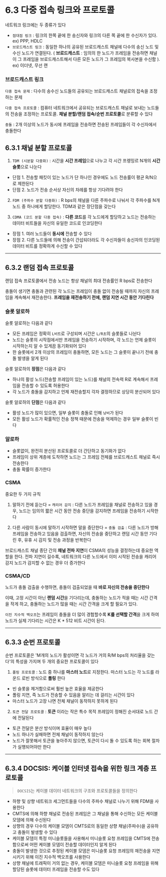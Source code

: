# 6.3 다중 접속 링크와 프로토콜
네트워크 링크에는 두 종류가 있다
- `점대점 링크` : 링크의 한쪽 끝에 한 송신자와 링크의 다른 쪽 끝에 한 수신자가 있다. ex) PPP, HDLC
- `브로드캐스트 링크` : 동일한 하나의 공유된 브로드캐스트 채널에 다수의 송신 노드 및 수신 노드가 연결된다. ( **브로드캐스트** : 임의의 한 노드가 프레임을 전송하면 채널이 그 프레임을 브로드캐스트해서 다른 모든 노드가 그 프레임의 복사본을 수신함 ). ex) 이더넷, 무선 랜

### 브로드캐스트 링크
`다중 접속 문제` : 다수의 송수신 노드들의 공유되는 브로드캐스트 채널로의 접속을 조정하는 문제

`다중 접속 프로토콜` : 컴퓨터 네트워크에서 공유되는 브로드캐스트 채널로 보내는 노드들의 전송을 조정하는 프로토콜. **채널 분할/랜덤 접속/순번 프로토콜**로 분류할 수 있다

`충돌` : 2개 이상의 노드가 동시에 프레임을 전송하면 전송된 프레임들이 각 수신자에서 충돌한다

## 6.3.1 채널 분할 프로토콜
1. `TDM (시분할 다중화)` : 시간을 **시간 프레임**으로 나누고 각 시간 프렝밍르 N개의 **시간 슬롯**으로 나눈다
- 단점 1. 전송할 패킷이 있는 노드가 단 하나인 경우에도 노드 전송률이 평균 R/N으로 제한된다
- 단점 2. 노드가 전송 순서상 자신의 차례를 항상 기다려야 한다

2. `FDM (주파수 분할 다중화)` : R bps의 채널을 다른 주파수로 나눠서 각 주파수를 N개 노드 중 하나에게 할당한다. TDM과 같은 장단점을 갖는다

3. `CDMA (코드 분할 다중 접속)` : **다른 코드**를 각 노드에게 할당하고 노드는 전송하는 데이터 비트들을 자신의 유일한 코드로 인코딩한다
- 장점 1. 여러 노드들이 **동시에** 전송할 수 있다
- 장점 2. 다른 노드들에 의해 전송이 간섭되더라도 각 수신자들이 송신자의 인코딩된 데이터 비트를 정확하게 수신할 수 있다

---
## 6.3.2 랜덤 접속 프로토콜
랜덤 접속 프로토콜에서 전송 노드는 항상 채널의 최대 전송률인 R bps로 전송한다

충돌이 생기면 충돌과 관련된 각 노드는 프레임이 충돌 없이 전송될 때까지 자신의 프레임을 계속해서 재전송한다. **프레임을 재전송하기 전에, 랜덤 지연 시간 동안 기다린다**

### 슬롯 알로하
슬롯 알로하는 다음과 같다
- 모든 프레임은 정확히 `L비트`로 구성되며 시간은 `L/R초`의 슬롯들로 나뉜다
- 노드는 슬롯의 시작점에서만 프레임을 전송하기 시작하며, 각 노드는 언제 슬롯이 시작하는지 알 수 있게끔 동기화되어 있다
- 한 슬롯에서 2개 이상의 프레임이 충돌하면, 모든 노드는 그 슬롯이 끝나기 전에 충돌 발생을 알게 된다

슬롯 알로하의 **장점**은 다음과 같다
- 하나의 활성 노드(전송할 프레임이 있는 노드)를 채널의 전속력 R로 계속해서 프레임을 전송할 수 있도록 허용한다
- 각 노드가 충돌을 감지하고 언제 재전송할지 각자 결정하므로 상당히 분산되어 있다

슬롯 알로하의 **단점**은 다음과 같다
- 활성 노드가 많이 있으면, 일부 슬롯이 충돌로 인해 `낭비`가 된다
- 모든 활성 노드가 확률적인 전송 정책 때문에 전송을 억제하는 경우 일부 슬롯이 빈다

### 알로하
- 슬롯없이, 완전히 분산된 프로토콜로 더 간단하고 동기화가 없다
- 프레임이 상위 계층에 도착하면 노드는 그 프레임 전체를 브로드캐스트 채널로 즉시 전송한다
- 충돌 확률이 증가한다

### CSMA
중요한 두 가지 규칙

1. 말하기 전에 듣는다 = `캐리어 감지` : 다른 노드가 프레임을 채널로 전송하고 있을 경우, 노드는 임의의 짧은 시간 동안 전송 중단을 감지하면 프레임을 전송하기 시작한다

2. 다른 사람이 동시에 말하기 시작하면 말을 중단한다 = `충돌 검출` : 다른 노드가 방해 프레임을 전송하고 있음을 검출하면, 자신의 전송을 중단하고 랜덤 시간 동안 기다린 후, 유휴 시 감지 및 전송 과정을 반복한다

브로드캐스트 채널 종단 간의 **채널 전파 지연**이 CSMA의 성능을 결정하는데 중요한 역할을 한다. 전파 지연이 길수록, 네트워크의 다른 노드에서 이미 시작된 전송을 캐리어 감지 노드가 감지할 수 없는 경우 더 증가한다

### CSMA/CD
노드가 충돌 검출을 수행하면, 충돌이 검출되었을 때 **바로 자신의 전송을 중단한다**

이때, 고정 시간이 아닌 **랜덤 시간**을 기다리는데, 충돌하는 노드가 적을 때는 시간 간격을 작게 하고, 충돌하는 노드가 많을 때는 시간 간격을 크게 할 필요가 있다.

`이진 지수적 백오프`는 프레임이 충돌을 더 많이 경험할수록 **K를 선택할 간격**을 크게 하여 노드가 실제 기다리는 시간은 K * 512 비트 시간이 된다.

---
## 6.3.3 순번 프로토콜
순번 프로토콜은 'M개의 노드가 활성이면 각 노드가 거의 R/M bps의 처리율을 갖는다'의 특성을 가지며 두 개의 중요한 프로토콜이 있다

1. `폴링 프로토콜` : 노드 중 하나를 **마스터 노드**로 지정한다. 마스터 노드는 각 노드를 라운드 로빈 방식으로 **폴링** 한다
- 빈 슬롯을 제거함으로써 훨씬 높은 효율을 제공한다
- 폴링 지연, 즉 노드가 전송할 수 있음을 알리는 데 걸리는 시간이 있다
- 마스터 노드가 고장 나면 전체 채널이 동작하지 못하게 된다

2. `토큰 전달 프로토콜` : **토큰** 이라는 작은 특수 목적 프레임이 정해진 순서대로 노드 간에 전달된다
- 토큰 전달은 분산 방식이며 효율이 매우 높다
- 노드 하나가 실패하면 전체 채널이 동작하지 않는다
- 노드가 잘못해서 토큰을 놓아주지 않으면, 토큰이 다시 돌 수 있도록 하는 회복 절차가 실행되어야만 한다

---
## 6.3.4 DOCSIS: 케이블 인터넷 접속을 위한 링크 계층 프로토콜
> `DOCSIS`는 케이블 데이터 네트워크의 구조와 프로토콜들을 정의한다

- 하향 및 상향 네트워크 세그먼트들을 다수의 주파수 채널로 나누기 위해 FDM을 사용한다
- CMTS에 의해 하향 채널로 전송된 프레임은 그 채널을 통해 수신하는 모든 케이블 모뎀에 의해 수신된다
- 상향의 경우 다수의 케이블 모뎀이 CMTS로의 동일한 상향 채널(주파수)을 공유하고 충돌이 발생할 수 있다
- 케이블 모뎀이 특정 미니슬롯들을 사용해서 미니슬롯 요청 프레임을 CMTS에 전송함으로써 어떤 케이블 모뎀이 전송할 데이터인지 알게 된다
- 충돌이 발생한 것으로 추정된 케이블 모뎀은 미니슬롯 요청 프레임의 재전송을 지연시키기 위해 이진 지수적 백오프를 사용한다
- 상향 채널에 트래픽이 거의 없는 경우, 케이블 모뎀은 미니슬롯 요청 프레임을 위해 할당된 슬롯에 데이터 프레임을 전송할 수도 있다
